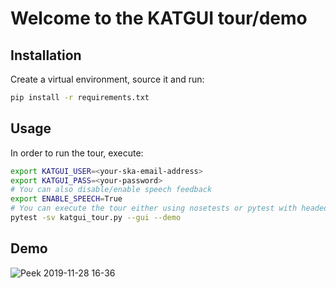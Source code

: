 # Welcome to the KATGUI tour/demo


## Installation

Create a virtual environment, source it and run:
```bash
pip install -r requirements.txt
```

## Usage

In order to run the tour, execute:

```bash
export KATGUI_USER=<your-ska-email-address>
export KATGUI_PASS=<your-password>
# You can also disable/enable speech feedback
export ENABLE_SPEECH=True
# You can execute the tour either using nosetests or pytest with headed
pytest -sv katgui_tour.py --gui --demo
```

## Demo

![Peek 2019-11-28 16-36](https://user-images.githubusercontent.com/7910856/69814760-90164c80-11fd-11ea-9005-2d89eda8279c.gif)
